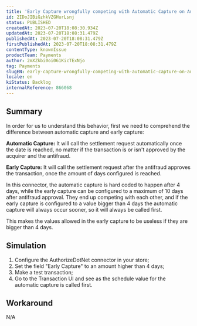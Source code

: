 ```yaml
---
title: 'Early Capture wrongfully competing with Automatic Capture on AuthorizeDotNet'
id: 2IDoJIBiGzhkVZGHurLsnj
status: PUBLISHED
createdAt: 2023-07-20T18:08:30.934Z
updatedAt: 2023-07-20T18:08:31.479Z
publishedAt: 2023-07-20T18:08:31.479Z
firstPublishedAt: 2023-07-20T18:08:31.479Z
contentType: knownIssue
productTeam: Payments
author: 2mXZkbi0oi061KicTExNjo
tag: Payments
slugEN: early-capture-wrongfully-competing-with-automatic-capture-on-authorizedotnet
locale: en
kiStatus: Backlog
internalReference: 866068
---
```


## Summary


In order for us to understand this behavior, first we need to comprehend the difference between automatic capture and early capture:

**Automatic Capture:** It will call the settlement request automatically once the date is reached, no matter if the transaction is or isn't approved by the acquirer and the antifraud.

**Early Capture:** It will call the settlement request after the antifraud approves the transaction, once the amount of days configured is reached.

In this connector, the automatic capture is hard coded to happen after 4 days, while the early capture can be configured to a maximum of 10 days after antifraud approval. They end up competing with each other, and if the early capture is configured to a value bigger than 4 days the automatic capture will always occur sooner, so it will always be called first.

This makes the values allowed in the early capture to be useless if they are bigger than 4 days.


##

## Simulation




1. Configure the AuthorizeDotNet connector in your store;
2. Set the field "Early Capture" to an amount higher than 4 days;
3. Make a test transaction;
4. Go to the Transaction UI and see as the schedule value for the automatic capture is called first.


##

## Workaround


N/A





